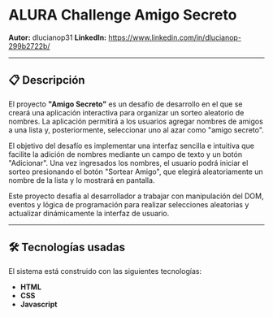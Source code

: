 # ALURA Challenge Amigo Secreto

**Autor:** dlucianop31
**LinkedIn:** https://www.linkedin.com/in/dlucianop-299b2722b/

---

## 📋 Descripción  

El proyecto **"Amigo Secreto"** es un desafío de desarrollo en el que se creará una aplicación interactiva para organizar un sorteo aleatorio de nombres. La aplicación permitirá a los usuarios agregar nombres de amigos a una lista y, posteriormente, seleccionar uno al azar como "amigo secreto".

El objetivo del desafío es implementar una interfaz sencilla e intuitiva que facilite la adición de nombres mediante un campo de texto y un botón "Adicionar". Una vez ingresados los nombres, el usuario podrá iniciar el sorteo presionando el botón "Sortear Amigo", que elegirá aleatoriamente un nombre de la lista y lo mostrará en pantalla.

Este proyecto desafía al desarrollador a trabajar con manipulación del DOM, eventos y lógica de programación para realizar selecciones aleatorias y actualizar dinámicamente la interfaz de usuario.

---

## 🛠️ Tecnologías usadas 

El sistema está construido con las siguientes tecnologías:  

- **HTML**
- **CSS**
- **Javascript**
